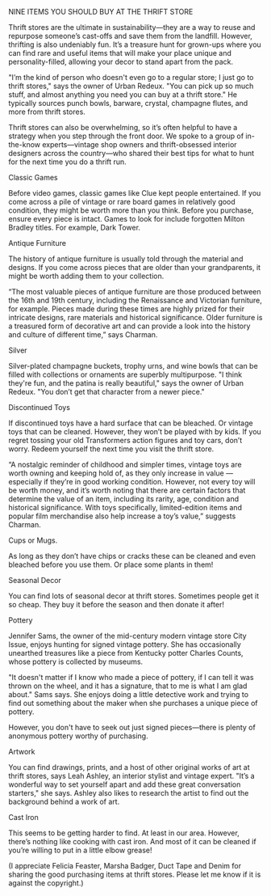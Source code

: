 NINE ITEMS YOU SHOULD BUY AT THE THRIFT STORE

Thrift stores are the ultimate in sustainability—they are a way to reuse and repurpose someone’s cast-offs and save them from the landfill. However, thrifting is also undeniably fun. 
It’s a treasure hunt for grown-ups where you can find rare and useful items that will make your place unique and personality-filled, allowing your decor to stand apart from the pack.

"I’m the kind of person who doesn't even go to a regular store; I just go to thrift stores," says the owner of Urban Redeux. "You can pick up so much stuff, and almost anything you need you can buy at a thrift store." 
He typically sources punch bowls, barware, crystal, champagne flutes, and more from thrift stores.

Thrift stores can also be overwhelming, so it’s often helpful to have a strategy when you step through the front door. We spoke to a group of in-the-know experts—vintage shop owners and thrift-obsessed interior designers across the country—who shared their best tips for what to hunt for the next time you do a thrift run.

Classic Games

Before video games, classic games like Clue kept people entertained. If you come across a pile of vintage or rare board games in relatively good condition, they might be worth more than you think. 
Before you purchase, ensure every piece is intact. Games to look for include forgotten Milton Bradley titles. For example, Dark Tower.

Antique Furniture

The history of antique furniture is usually told through the material and designs. If you come across pieces that are older than your grandparents, it might be worth adding them to your collection.

“The most valuable pieces of antique furniture are those produced between the 16th and 19th century, including the Renaissance and Victorian furniture, 
for example. Pieces made during these times are highly prized for their intricate designs, rare materials and historical significance. Older furniture is a treasured form of decorative art and can provide a look into the history and culture of different time,” says Charman.

Silver

Silver-plated champagne buckets, trophy urns, and wine bowls that can be filled with collections or ornaments are superbly multipurpose. "I think they're fun, and the patina is really beautiful," says the owner of Urban Redeux. "You don’t get that character from a newer piece."

Discontinued Toys

If discontinued toys have a hard surface that can be bleached.  Or vintage toys that can be cleaned. However, they won’t be played with by kids. 
If you regret tossing your old Transformers action figures and toy cars, don’t worry. Redeem yourself the next time you visit the thrift store.

“A nostalgic reminder of childhood and simpler times, vintage toys are worth owning and keeping hold of, as they only increase in value — especially if they’re in good working condition. 
However, not every toy will be worth money, and it’s worth noting that there are certain factors that determine the value of an item, 
including its rarity, age, condition and historical significance. With toys specifically, limited-edition items and popular film merchandise also help increase a toy’s value,” suggests Charman.

Cups or Mugs. 

As long as they don’t have chips or cracks these can be cleaned and even bleached before you use them.  Or place some plants in them!

Seasonal Decor

You can find lots of seasonal decor at thrift stores.  Sometimes people get it so cheap.  They buy it before the season and then donate it after!

Pottery

Jennifer Sams, the owner of the mid-century modern vintage store City Issue, enjoys hunting for signed vintage pottery. 
She has occasionally unearthed treasures like a piece from Kentucky potter Charles Counts, whose pottery is collected by museums.

"It doesn't matter if I know who made a piece of pottery, if I can tell it was thrown on the wheel, and it has a signature, that to me is what I am glad about." Sams says. 
She enjoys doing a little detective work and trying to find out something about the maker when she purchases a unique piece of pottery.

However, you don't have to seek out just signed pieces—there is plenty of anonymous pottery worthy of purchasing.

Artwork

You can find drawings, prints, and a host of other original works of art at thrift stores, says Leah Ashley, an interior stylist and vintage expert. "It’s a wonderful way to set yourself apart and add these great conversation starters," 
she says. Ashley also likes to research the artist to find out the background behind a work of art.

Cast Iron

This seems to be getting harder to find.  At least in our area.  However, there’s nothing like cooking with cast iron.  And most of it can be cleaned if you’re willing to put in a little elbow grease!


(I appreciate Felicia Feaster, Marsha Badger, Duct Tape and Denim for sharing the good purchasing items at thrift stores. Please let me know if it is against the copyright.)
